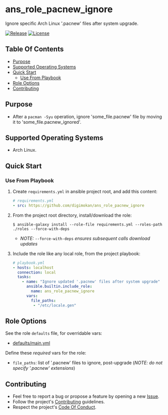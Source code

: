 # ans_role_pacnew_ignore

Ignore specific Arch Linux '.pacnew' files after system upgrade.

[![Release](https://img.shields.io/github/release/digimokan/ans_role_pacnew_ignore.svg?label=release)](https://github.com/digimokan/ans_role_pacnew_ignore/releases/latest "Latest Release Notes")
[![License](https://img.shields.io/badge/license-MIT-blue.svg?label=license)](LICENSE.md "Project License")

## Table Of Contents

* [Purpose](#purpose)
* [Supported Operating Systems](#supported-operating-systems)
* [Quick Start](#quick-start)
    * [Use From Playbook](#use-from-playbook)
* [Role Options](#role-options)
* [Contributing](#contributing)

## Purpose

* After a `pacman -Syu` operation, ignore 'some_file.pacnew' file by moving it
  to 'some_file.pacnew_ignored'.

## Supported Operating Systems

* Arch Linux.

## Quick Start

### Use From Playbook

1. Create `requirements.yml` in ansible project root, and add this content:

   ```yaml
   # requirements.yml
   - src: https://github.com/digimokan/ans_role_pacnew_ignore
   ```

2. From the project root directory, install/download the role:

   ```shell
   $ ansible-galaxy install --role-file requirements.yml --roles-path ./roles --force-with-deps
   ```

   * _NOTE:_ `--force-with-deps` _ensures subsequent calls download updates_

3. Include the role like any local role, from the project playbook:

   ```yaml
   # playbook.yml
   - hosts: localhost
     connection: local
     tasks:
       - name: "Ignore updated '.pacnew' files after system upgrade"
         ansible.builtin.include_role:
           name: ans_role_pacnew_ignore
         vars:
           file_paths:
            - "/etc/locale.gen"
   ```

## Role Options

See the role `defaults` file, for overridable vars:

  * [defaults/main.yml](../defaults/main.yml)

Define these _required_ vars for the role:

  * `file_paths`: list of '.pacnew' files to ignore, post-upgrade (_NOTE: do
    not specify '.pacnew' extensions_)

## Contributing

* Feel free to report a bug or propose a feature by opening a new
  [Issue](https://github.com/digimokan/ans_role_pacnew_ignore/issues).
* Follow the project's [Contributing](CONTRIBUTING.md) guidelines.
* Respect the project's [Code Of Conduct](CODE_OF_CONDUCT.md).

